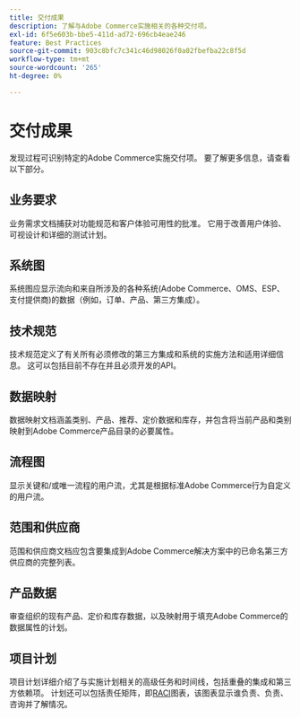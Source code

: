 ```yaml
---
title: 交付成果
description: 了解与Adobe Commerce实施相关的各种交付项。
exl-id: 6f5e603b-bbe5-411d-ad72-696cb4eae246
feature: Best Practices
source-git-commit: 903c8bfc7c341c46d98026f0a02fbefba22c8f5d
workflow-type: tm+mt
source-wordcount: '265'
ht-degree: 0%

---
```


# 交付成果

发现过程可识别特定的Adobe Commerce实施交付项。 要了解更多信息，请查看以下部分。

## 业务要求

业务需求文档捕获对功能规范和客户体验可用性的批准。 它用于改善用户体验、可视设计和详细的测试计划。

## 系统图

系统图应显示流向和来自所涉及的各种系统(Adobe Commerce、OMS、ESP、支付提供商)的数据（例如，订单、产品、第三方集成）。

## 技术规范

技术规范定义了有关所有必须修改的第三方集成和系统的实施方法和适用详细信息。 这可以包括目前不存在并且必须开发的API。

## 数据映射

数据映射文档涵盖类别、产品、推荐、定价数据和库存，并包含将当前产品和类别映射到Adobe Commerce产品目录的必要属性。

## 流程图

显示关键和/或唯一流程的用户流，尤其是根据标准Adobe Commerce行为自定义的用户流。

## 范围和供应商

范围和供应商文档应包含要集成到Adobe Commerce解决方案中的已命名第三方供应商的完整列表。

## 产品数据

审查组织的现有产品、定价和库存数据，以及映射用于填充Adobe Commerce的数据属性的计划。

## 项目计划

项目计划详细介绍了与实施计划相关的高级任务和时间线，包括重叠的集成和第三方依赖项。 计划还可以包括责任矩阵，即[RACI](../planning/ownership.md)图表，该图表显示谁负责、负责、咨询并了解情况。
